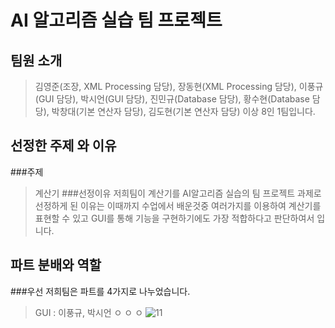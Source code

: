 # AI 알고리즘 실습 팀 프로젝트
## 팀원 소개
> 김영준(조장, XML Processing 담당), 장동현(XML Processing 담당), 이풍규(GUI 담당), 박시언(GUI 담당), 진민규(Database 담당), 황수현(Database 담당), 박창대(기본 연산자 담당), 김도현(기본 연산자 담당) 이상 8인 1팀입니다.
## 선정한 주제 와 이유
###주제
> 계산기
###선정이유
> 저희팀이 계산기를 AI알고리즘 실습의 팀 프로젝트 과제로 선정하게 된 이유는 이때까지 수업에서 배운것중 여러가지를 이용하여 계산기를 표현할 수 있고 GUI를 통해 기능을 구현하기에도 가장 적합하다고 판단하여서 입니다.
## 파트 분배와 역할
###우선 저희팀은 파트를 4가지로 나누었습니다.
>GUI : 이풍규, 박시언
>ㅇ
>ㅇ
>ㅇ
![11](https://user-images.githubusercontent.com/89117576/140930346-2469577f-3d35-43da-a9f4-28496dc12fbb.PNG)
